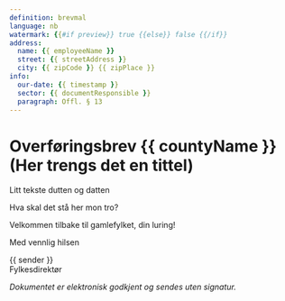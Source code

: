 ```yaml
---
definition: brevmal
language: nb
watermark: {{#if preview}} true {{else}} false {{/if}}
address:
  name: {{ employeeName }}
  street: {{ streetAddress }}
  city: {{ zipCode }} {{ zipPlace }}
info:
  our-date: {{ timestamp }}
  sector: {{ documentResponsible }}
  paragraph: Offl. § 13
---
```


# Overføringsbrev {{ countyName }} (Her trengs det en tittel)
Litt tekste dutten og datten

Hva skal det stå her mon tro?

Velkommen tilbake til gamlefylket, din luring!

Med vennlig hilsen

{{ sender }}
<br>
Fylkesdirektør

*Dokumentet er elektronisk godkjent og sendes uten signatur.*